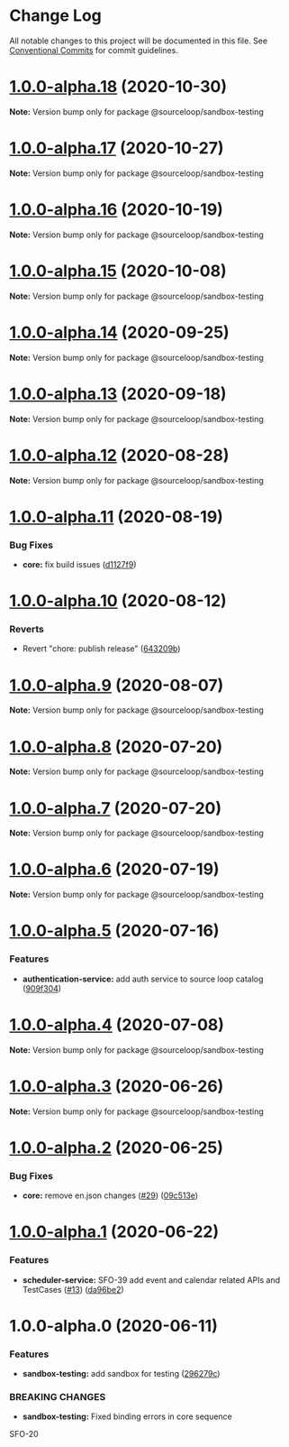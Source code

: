 # Change Log

All notable changes to this project will be documented in this file.
See [Conventional Commits](https://conventionalcommits.org) for commit guidelines.

# [1.0.0-alpha.18](https://github.com/sourcefuse/loopback4-microservice-catalog/compare/@sourceloop/sandbox-testing@1.0.0-alpha.17...@sourceloop/sandbox-testing@1.0.0-alpha.18) (2020-10-30)

**Note:** Version bump only for package @sourceloop/sandbox-testing





# [1.0.0-alpha.17](https://github.com/sourcefuse/loopback4-microservice-catalog/compare/@sourceloop/sandbox-testing@1.0.0-alpha.16...@sourceloop/sandbox-testing@1.0.0-alpha.17) (2020-10-27)

**Note:** Version bump only for package @sourceloop/sandbox-testing





# [1.0.0-alpha.16](https://github.com/sourcefuse/loopback4-microservice-catalog/compare/@sourceloop/sandbox-testing@1.0.0-alpha.15...@sourceloop/sandbox-testing@1.0.0-alpha.16) (2020-10-19)

**Note:** Version bump only for package @sourceloop/sandbox-testing





# [1.0.0-alpha.15](https://github.com/sourcefuse/loopback4-microservice-catalog/compare/@sourceloop/sandbox-testing@1.0.0-alpha.14...@sourceloop/sandbox-testing@1.0.0-alpha.15) (2020-10-08)

**Note:** Version bump only for package @sourceloop/sandbox-testing





# [1.0.0-alpha.14](https://github.com/sourcefuse/loopback4-microservice-catalog/compare/@sourceloop/sandbox-testing@1.0.0-alpha.13...@sourceloop/sandbox-testing@1.0.0-alpha.14) (2020-09-25)

**Note:** Version bump only for package @sourceloop/sandbox-testing





# [1.0.0-alpha.13](https://github.com/sourcefuse/loopback4-microservice-catalog/compare/@sourceloop/sandbox-testing@1.0.0-alpha.12...@sourceloop/sandbox-testing@1.0.0-alpha.13) (2020-09-18)

**Note:** Version bump only for package @sourceloop/sandbox-testing





# [1.0.0-alpha.12](https://github.com/sourcefuse/loopback4-microservice-catalog/compare/@sourceloop/sandbox-testing@1.0.0-alpha.11...@sourceloop/sandbox-testing@1.0.0-alpha.12) (2020-08-28)

**Note:** Version bump only for package @sourceloop/sandbox-testing





# [1.0.0-alpha.11](https://github.com/sourcefuse/loopback4-microservice-catalog/compare/@sourceloop/sandbox-testing@1.0.0-alpha.10...@sourceloop/sandbox-testing@1.0.0-alpha.11) (2020-08-19)


### Bug Fixes

* **core:** fix build issues ([d1127f9](https://github.com/sourcefuse/loopback4-microservice-catalog/commit/d1127f9567df6636e961bae821c5836f494dfbfd))





# [1.0.0-alpha.10](https://github.com/sourcefuse/loopback4-microservice-catalog/compare/@sourceloop/sandbox-testing@1.0.0-alpha.9...@sourceloop/sandbox-testing@1.0.0-alpha.10) (2020-08-12)


### Reverts

* Revert "chore: publish release" ([643209b](https://github.com/sourcefuse/loopback4-microservice-catalog/commit/643209b46d2611a696fed91bdc4a153bf8d24f96))





# [1.0.0-alpha.9](https://github.com/sourcefuse/loopback4-microservice-catalog/compare/@sourceloop/sandbox-testing@1.0.0-alpha.8...@sourceloop/sandbox-testing@1.0.0-alpha.9) (2020-08-07)

**Note:** Version bump only for package @sourceloop/sandbox-testing





# [1.0.0-alpha.8](https://github.com/sourcefuse/loopback4-microservice-catalog/compare/@sourceloop/sandbox-testing@1.0.0-alpha.7...@sourceloop/sandbox-testing@1.0.0-alpha.8) (2020-07-20)

**Note:** Version bump only for package @sourceloop/sandbox-testing





# [1.0.0-alpha.7](https://github.com/sourcefuse/loopback4-microservice-catalog/compare/@sourceloop/sandbox-testing@1.0.0-alpha.6...@sourceloop/sandbox-testing@1.0.0-alpha.7) (2020-07-20)

**Note:** Version bump only for package @sourceloop/sandbox-testing





# [1.0.0-alpha.6](https://github.com/sourcefuse/loopback4-microservice-catalog/compare/@sourceloop/sandbox-testing@1.0.0-alpha.5...@sourceloop/sandbox-testing@1.0.0-alpha.6) (2020-07-19)

**Note:** Version bump only for package @sourceloop/sandbox-testing





# [1.0.0-alpha.5](https://github.com/sourcefuse/loopback4-microservice-catalog/compare/@sourceloop/sandbox-testing@1.0.0-alpha.4...@sourceloop/sandbox-testing@1.0.0-alpha.5) (2020-07-16)


### Features

* **authentication-service:** add auth service to source loop catalog ([909f304](https://github.com/sourcefuse/loopback4-microservice-catalog/commit/909f304dc056a08cf0dfcfdbabe400ca6e1aa9ee))





# [1.0.0-alpha.4](https://github.com/sourcefuse/loopback4-microservice-catalog/compare/@sourceloop/sandbox-testing@1.0.0-alpha.3...@sourceloop/sandbox-testing@1.0.0-alpha.4) (2020-07-08)

**Note:** Version bump only for package @sourceloop/sandbox-testing





# [1.0.0-alpha.3](https://github.com/sourcefuse/loopback4-microservice-catalog/compare/@sourceloop/sandbox-testing@1.0.0-alpha.2...@sourceloop/sandbox-testing@1.0.0-alpha.3) (2020-06-26)

**Note:** Version bump only for package @sourceloop/sandbox-testing





# [1.0.0-alpha.2](https://github.com/sourcefuse/loopback4-microservice-catalog/compare/@sourceloop/sandbox-testing@1.0.0-alpha.1...@sourceloop/sandbox-testing@1.0.0-alpha.2) (2020-06-25)


### Bug Fixes

* **core:** remove en.json changes ([#29](https://github.com/sourcefuse/loopback4-microservice-catalog/issues/29)) ([09c513e](https://github.com/sourcefuse/loopback4-microservice-catalog/commit/09c513e2cb64dd6e61bc3f07a3a854a9afe3c5f4))





# [1.0.0-alpha.1](https://github.com/sourcefuse/loopback4-microservice-catalog/compare/@sourceloop/sandbox-testing@1.0.0-alpha.0...@sourceloop/sandbox-testing@1.0.0-alpha.1) (2020-06-22)


### Features

* **scheduler-service:** SFO-39 add event and calendar related APIs and TestCases ([#13](https://github.com/sourcefuse/loopback4-microservice-catalog/issues/13)) ([da96be2](https://github.com/sourcefuse/loopback4-microservice-catalog/commit/da96be20198de971a6c054cea30243e65fcc99a6))





# 1.0.0-alpha.0 (2020-06-11)


### Features

* **sandbox-testing:** add sandbox for testing ([296279c](https://github.com/sourcefuse/loopback4-microservice-catalog/commit/296279cbeeea2409d2959b48252c48b7891aea3c))


### BREAKING CHANGES

* **sandbox-testing:** Fixed binding errors in core sequence

SFO-20
